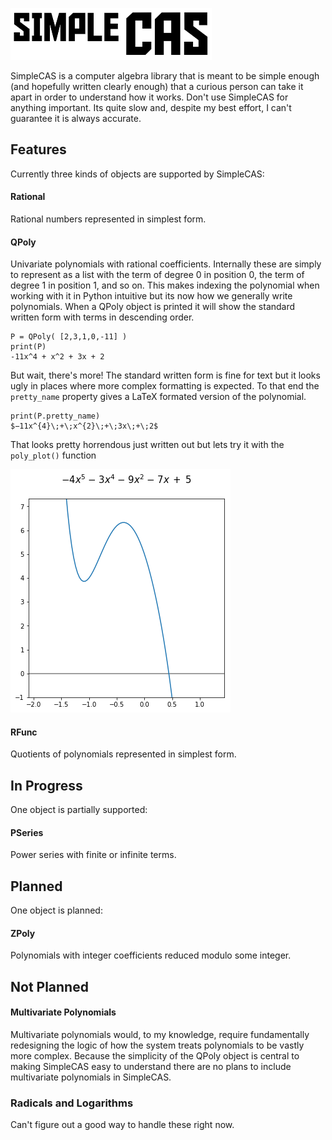 ![alt text](https://github.com/SymmetricChaos/SimpleCAS/blob/master/ImageFiles/simpleCASlogo.png "SimpleCAS")


SimpleCAS is a computer algebra library that is meant to be simple enough (and hopefully written clearly enough) that a curious person can take it apart in order to understand how it works. Don't use SimpleCAS for anything important. Its quite slow and, despite my best effort, I can't guarantee it is always accurate.



## Features
Currently three kinds of objects are supported by SimpleCAS:

#### Rational
Rational numbers represented in simplest form.

#### QPoly
Univariate polynomials with rational coefficients. Internally these are simply to represent as a list with the term of degree 0 in position 0, the term of degree 1 in position 1, and so on. This makes indexing the polynomial when working with it in Python intuitive but its now how we generally write polynomials. When a QPoly object is printed it will show the standard written form with terms in descending order.

```
P = QPoly( [2,3,1,0,-11] )
print(P)
-11x^4 + x^2 + 3x + 2
```

But wait, there's more! The standard written form is fine for text but it looks ugly in places where more complex formatting is expected. To that end the `pretty_name` property gives a LaTeX formated version of the polynomial.

```
print(P.pretty_name)
$−11x^{4}\;+\;x^{2}\;+\;3x\;+\;2$
```

That looks pretty horrendous just written out but lets try it with the `poly_plot()` function

![alt text](https://github.com/SymmetricChaos/SimpleCAS/blob/master/ImageFiles/poly_ploy_example_2.png "polynomial")

#### RFunc
Quotients of polynomials represented in simplest form.



## In Progress
One object is partially supported:

#### PSeries
Power series with finite or infinite terms.


## Planned
One object is planned:

#### ZPoly
Polynomials with integer coefficients reduced modulo some integer.

## Not Planned
#### Multivariate Polynomials
Multivariate polynomials would, to my knowledge, require fundamentally redesigning the logic of how the system treats polynomials to be vastly more complex. Because the simplicity of the QPoly object is central to making SimpleCAS easy to understand there are no plans to include multivariate polynomials in SimpleCAS.

### Radicals and Logarithms
Can't figure out a good way to handle these right now.
